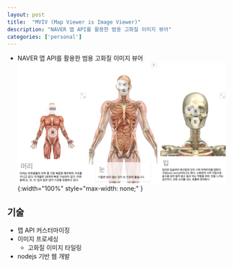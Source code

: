```yaml
---
layout: post
title:  "MVIV (Map Viewer is Image Viewer)"
description: "NAVER 맵 API를 활용한 범용 고화질 이미지 뷰어"
categories: ['personal']
---
```

- NAVER 맵 API를 활용한 범용 고화질 이미지 뷰어
![mviv](/assets/image/mviv/mviv.png){:width="100%" style="max-width: none;" }

## 기술
- 맵 API 커스터마이징
- 이미지 프로세싱
  - 고화질 이미지 타일링
- nodejs 기반 웹 개발